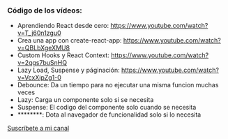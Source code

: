 ### Código de los vídeos:

* Aprendiendo React desde cero: https://www.youtube.com/watch?v=T_j60n1zgu0
* Crea una app con create-react-app: https://www.youtube.com/watch?v=QBLbXgeXMU8
* Custom Hooks y React Context: https://www.youtube.com/watch?v=2qgs7buSnHQ
* Lazy Load, Suspense y páginación: https://www.youtube.com/watch?v=VcxXipZg1-0
* Debounce: Da un tiempo para no ejecutar una misma funcion muchas veces
* Lazy: Carga un componente solo si se necesita
* Suspense: El codigo del componente solo cuando se necesita
* ********: Dota al navegador de funcionalidad solo si lo necesita

[Suscríbete a mi canal](https://www.youtube.com/c/midudev?sub_confirmation=1)
